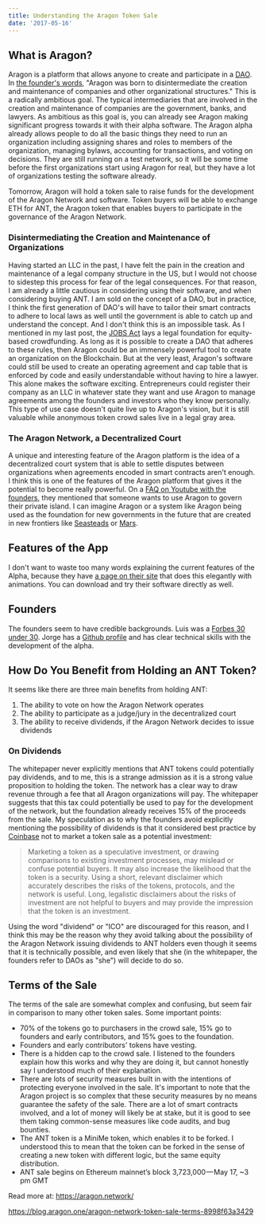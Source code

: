 ```yaml
---
title: Understanding the Aragon Token Sale
date: '2017-05-16'
---
```


## What is Aragon?

Aragon is a platform that allows anyone to create and participate in a [DAO](https://www.ryanyosua.me/decentralized-autonomous-organizations-as-the-killer-app-of-the-blockchain/). In [the founder's words](https://aragon.one/about), "Aragon was born to disintermediate the creation and maintenance of companies and other organizational structures." This is a radically ambitious goal. The typical intermediaries that are involved in the creation and maintenance of companies are the government, banks, and lawyers. As ambitious as this goal is, you can already see Aragon making significant progress towards it with their alpha software. The Aragon alpha already allows people to do all the basic things they need to run an organization including assigning shares and roles to members of the organization, managing bylaws, accounting for transactions, and voting on decisions. They are still running on a test network, so it will be some time before the first organizations start using Aragon for real, but they have a lot of organizations testing the software already.

Tomorrow, Aragon will hold a token sale to raise funds for the development of the Aragon Network and software. Token buyers will be able to exchange ETH for ANT, the Aragon token that enables buyers to participate in the governance of the Aragon Network.

### Disintermediating the Creation and Maintenance of Organizations

Having started an LLC in the past, I have felt the pain in the creation and maintenance of a legal company structure in the US, but I would not choose to sidestep this process for fear of the legal consequences. For that reason, I am already a little cautious in considering using their software, and when considering buying ANT. I am sold on the concept of a DAO, but in practice, I think the first generation of DAO's will have to tailor their smart contracts to adhere to local laws as well until the government is able to catch up and understand the concept. And I don't think this is an impossible task. As I mentioned in my last post, the [JOBS Act](https://www.sec.gov/news/pressrelease/2015-249.html) lays a legal foundation for equity-based crowdfunding. As long as it is possible to create a DAO that adheres to these rules, then Aragon could be an immensely powerful tool to create an organization on the Blockchain. But at the very least, Aragon's software could still be used to create an operating agreement and cap table that is enforced by code and easily understandable without having to hire a lawyer. This alone makes the software exciting. Entrepreneurs could register their company as an LLC in whatever state they want and use Aragon to manage agreements among the founders and investors who they know personally. This type of use case doesn't quite live up to Aragon's vision, but it is still valuable while anonymous token crowd sales live in a legal gray area.

### The Aragon Network, a Decentralized Court

A unique and interesting feature of the Aragon platform is the idea of a decentralized court system that is able to settle disputes between organizations when agreements encoded in smart contracts aren't enough. I think this is one of the features of the Aragon platform that gives it the potential to become really powerful. On a [FAQ on Youtube with the founders](https://www.youtube.com/watch?v=U35jr3UOBXc&index=13&list=WL), they mentioned that someone wants to use Aragon to govern their private island. I can imagine Aragon or a system like Aragon being used as the foundation for new governments in the future that are created in new frontiers like [Seasteads](https://www.seasteading.org/) or [Mars](http://www.spacex.com/about).

## Features of the App

I don't want to waste too many words explaining the current features of the Alpha, because they have [a page on their site](https://aragon.one/core) that does this elegantly with animations. You can download and try their software directly as well.

## Founders

The founders seem to have credible backgrounds. Luis was a [Forbes 30 under 30](https://www.forbes.com/30-under-30-europe-2016/technology/). Jorge has a [Github profile](https://github.com/izqui) and has clear technical skills with the development of the alpha.

## How Do You Benefit from Holding an ANT Token?

It seems like there are three main benefits from holding ANT:

1. The ability to vote on how the Aragon Network operates
2. The ability to participate as a judge/jury in the decentralized court
3. The ability to receive dividends, if the Aragon Network decides to issue dividends

### On Dividends

The whitepaper never explicitly mentions that ANT tokens could potentially pay dividends, and to me, this is a strange admission as it is a strong value proposition to holding the token. The network has a clear way to draw revenue through a fee that all Aragon organizations will pay. The whitepaper suggests that this tax could potentially be used to pay for the development of the network, but the foundation already receives 15% of the proceeds from the sale. My speculation as to why the founders avoid explicitly mentioning the possibility of dividends is that it considered best practice by [Coinbase](https://www.coinbase.com/legal/securities-law-framework.pdf) not to market a token sale as a potential investment:

> Marketing a token as a speculative investment, or drawing comparisons to existing
> investment processes, may mislead or confuse potential buyers. It may also increase the likelihood that the token is a security. Using a short, relevant disclaimer which accurately describes the risks of the tokens, protocols, and the network is useful. Long, legalistic disclaimers about the risks of investment are not helpful to buyers and may provide the impression that the token is an investment.

Using the word "dividend" or "ICO" are discouraged for this reason, and I think this may be the reason why they avoid talking about the possibility of the Aragon Network issuing dividends to ANT holders even though it seems that it is technically possible, and even likely that she (in the whitepaper, the founders refer to DAOs as "she") will decide to do so.

## Terms of the Sale

The terms of the sale are somewhat complex and confusing, but seem fair in comparison to many other token sales. Some important points:

- 70% of the tokens go to purchasers in the crowd sale, 15% go to founders and early contributors, and 15% goes to the foundation.
- Founders and early contributors' tokens have vesting.
- There is a hidden cap to the crowd sale. I listened to the founders explain how this works and why they are doing it, but cannot honestly say I understood much of their explanation.
- There are lots of security measures built in with the intentions of protecting everyone involved in the sale. It's important to note that the Aragon project is so complex that these security measures by no means guarantee the safety of the sale. There are a lot of smart contracts involved, and a lot of money will likely be at stake, but it is good to see them taking common-sense measures like code audits, and bug bounties.
- The ANT token is a MiniMe token, which enables it to be forked. I understood this to mean that the token can be forked in the sense of creating a new token with different logic, but the same equity distribution.
- ANT sale begins on Ethereum mainnet’s block 3,723,000 — May 17, ~3 pm GMT

Read more at:
https://aragon.network/

https://blog.aragon.one/aragon-network-token-sale-terms-8998f63a3429
